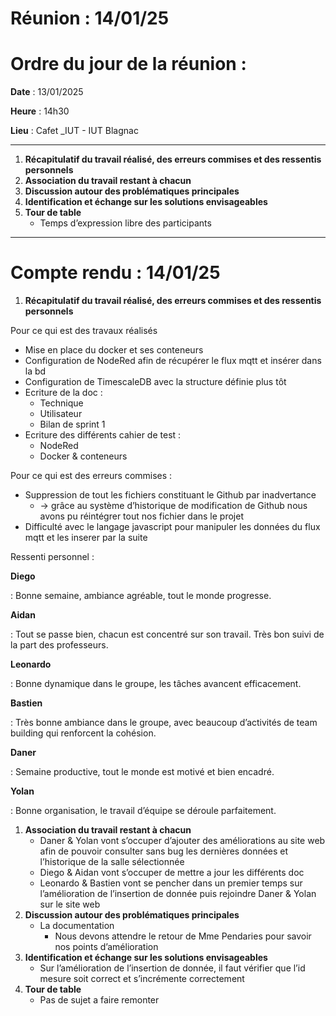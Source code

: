 # Réunion : 14/01/25

# **Ordre du jour de la réunion** :

**Date** : 13/01/2025

**Heure** : 14h30

**Lieu** : Cafet _IUT - IUT Blagnac

---

1. **Récapitulatif du travail réalisé, des erreurs commises et des ressentis personnels**
2. **Association du travail restant à chacun** 
3. **Discussion autour des problématiques principales**
4. **Identification et échange sur les solutions envisageables**
5. **Tour de table**
    - Temps d’expression libre des participants

---

# **Compte rendu** : 14/01/25

1. **Récapitulatif du travail réalisé, des erreurs commises et des ressentis personnels**

Pour ce qui est des travaux réalisés

- Mise en place du docker et ses conteneurs
- Configuration de NodeRed afin de récupérer le flux mqtt et insérer dans la bd
- Configuration de TimescaleDB avec la structure définie plus tôt
- Ecriture de la doc :
    - Technique
    - Utilisateur
    - Bilan de sprint 1
- Ecriture des différents cahier de test :
    - NodeRed
    - Docker & conteneurs

Pour ce qui est des erreurs commises :

- Suppression de tout les fichiers constituant le Github par inadvertance
    - → grâce au système d’historique de modification de Github nous avons pu réintégrer tout nos fichier dans le projet
- Difficulté avec le langage javascript pour manipuler les données du flux mqtt et les inserer par la suite

Ressenti personnel : 

**Diego**

: Bonne semaine, ambiance agréable, tout le monde progresse.

**Aidan**

: Tout se passe bien, chacun est concentré sur son travail. Très bon suivi de la part des professeurs.

**Leonardo**

: Bonne dynamique dans le groupe, les tâches avancent efficacement.

**Bastien**

: Très bonne ambiance dans le groupe, avec beaucoup d’activités de team building qui renforcent la cohésion.

**Daner**

: Semaine productive, tout le monde est motivé et bien encadré.

**Yolan**

: Bonne organisation, le travail d’équipe se déroule parfaitement.

1. **Association du travail restant à chacun** 
    - Daner & Yolan vont s’occuper d’ajouter des améliorations au site web afin de pouvoir consulter sans bug les dernières données et l’historique de la salle sélectionnée
    - Diego & Aidan vont s’occuper de mettre a jour les différents doc
    - Leonardo & Bastien vont se pencher dans un premier temps sur l’amélioration de  l’insertion de donnée puis rejoindre Daner & Yolan sur le site web
2. **Discussion autour des problématiques principales**
    - La documentation
        - Nous devons attendre le retour de Mme Pendaries pour savoir nos points d’amélioration
3. **Identification et échange sur les solutions envisageables**
    - Sur l’amélioration de l’insertion de donnée, il faut vérifier que l’id mesure soit correct et s’incrémente correctement
4. **Tour de table**
    - Pas de sujet a faire remonter
